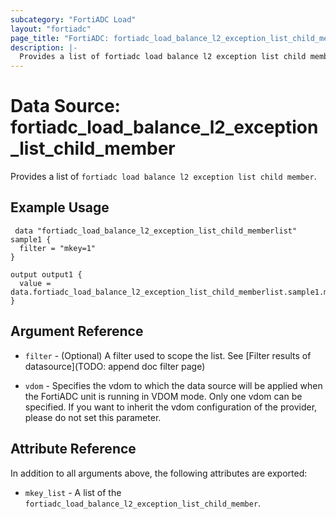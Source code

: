 ```yaml
---
subcategory: "FortiADC Load"
layout: "fortiadc"
page_title: "FortiADC: fortiadc_load_balance_l2_exception_list_child_member"
description: |-
  Provides a list of fortiadc load balance l2 exception list child member
---
```


# Data Source: fortiadc_load_balance_l2_exception_list_child_member
Provides a list of `fortiadc load balance l2 exception list child member`.

## Example Usage

```hcl
 data "fortiadc_load_balance_l2_exception_list_child_memberlist" sample1 {
  filter = "mkey=1"
}

output output1 {
  value = data.fortiadc_load_balance_l2_exception_list_child_memberlist.sample1.mkey_list
}
```

## Argument Reference

* `filter` - (Optional) A filter used to scope the list. See [Filter results of datasource](TODO: append doc filter page)

* `vdom` - Specifies the vdom to which the data source will be applied when the FortiADC unit is running in VDOM mode. Only one vdom can be specified. If you want to inherit the vdom configuration of the provider, please do not set this parameter.

## Attribute Reference

In addition to all arguments above, the following attributes are exported:

* `mkey_list` -  A list of the `fortiadc_load_balance_l2_exception_list_child_member`.
